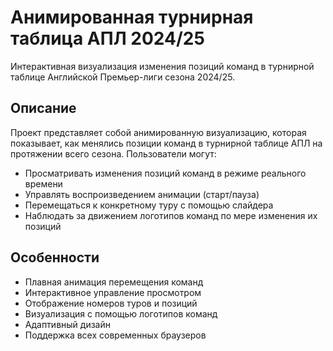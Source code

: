 # Анимированная турнирная таблица АПЛ 2024/25

Интерактивная визуализация изменения позиций команд в турнирной таблице Английской Премьер-лиги сезона 2024/25.

## Описание

Проект представляет собой анимированную визуализацию, которая показывает, как менялись позиции команд в турнирной таблице АПЛ на протяжении всего сезона. Пользователи могут:

- Просматривать изменения позиций команд в режиме реального времени
- Управлять воспроизведением анимации (старт/пауза)
- Перемещаться к конкретному туру с помощью слайдера
- Наблюдать за движением логотипов команд по мере изменения их позиций

## Особенности

- Плавная анимация перемещения команд
- Интерактивное управление просмотром
- Отображение номеров туров и позиций
- Визуализация с помощью логотипов команд
- Адаптивный дизайн
- Поддержка всех современных браузеров 